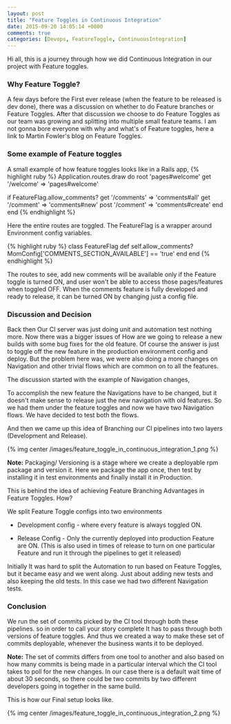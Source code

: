 ```yaml
---
layout: post
title: "Feature Toggles in Continuous Integration"
date: 2015-09-20 14:05:14 +0800
comments: true
categories: [Devops, FeatureToggle, ContinuousIntegration]
---
```


Hi all, this is a journey through how we did Continuous Integration in our project with Feature toggles.

### Why Feature Toggle?
A few days before the First ever release (when the feature to be released is dev done), there was a discussion on whether to do Feature branches or Feature Toggles. After that discussion we choose to do Feature Toggles as our team was growing and splitting into multiple small feature teams. I am not gonna bore everyone with why and what's of Feature toggles, here a link to Martin Fowler's blog on Feature Toggles.

### Some example of Feature toggles
A small example of how feature toggles looks like in a Rails app,
{% highlight ruby %}
 Application.routes.draw do
  root 'pages#welcome'
   get '/welcome' => 'pages#welcome'

   if FeatureFlag.allow_comments?
     get  '/comments' => 'comments#all'
     get  '/comment'  => 'comments#new'
     post '/comment'  => 'comments#create'
   end
 end
{% endhighlight %}

Here the entire routes are toggled. The FeatureFlag is a wrapper around Environment config variables.

{% highlight ruby %}
 class FeatureFlag
   def self.allow_comments?
     MomConfig['COMMENTS_SECTION_AVAILABLE'] == 'true'
   end
 end
{% endhighlight %}

The routes to see, add new comments will be available only if the Feature toggle is turned ON, and user won't be able to access those pages/features when toggled OFF. When the comments feature is fully developed and ready to release, it can be turned ON by changing just a config file.

### Discussion and Decision

Back then Our CI server was just doing unit and automation test nothing more. Now there was a bigger issues of How are we going to release a new builds with some bug fixes for the old feature. Of course the answer is just to toggle off the new feature in the production environment config and deploy. But the problem here was, we were also doing a more changes on Navigation and other trivial flows which are common on to all the features.

The discussion started with the example of Navigation changes,

To accomplish the new feature the Navigations have to be changed, but it doesn't make sense to release just the new navigation with old features. So we had them under the feature toggles and now we have two Navigation flows. We have decided to test both the flows.

And then we came up this idea of Branching our CI pipelines into two layers (Development and Release).

{% img center /images/feature_toggle_in_continuous_integration_1.png  %}

**Note:** Packaging/ Versioning is a stage where we create a deployable rpm package and version it. Here we package the app once, then test by installing it in test environments and finally install it in Production.

This is behind the idea of achieving Feature Branching Advantages in Feature Toggles. How?

We split Feature Toggle configs into two environments

- Development config - where every feature is always toggled ON.

- Release Config - Only the currently deployed into production Feature are ON. (This is also used in times of release to turn on one particular Feature and run it through the pipelines to get it released)

Initially It was hard to split the Automation to run based on Feature Toggles, but it became easy and we went along. Just about adding new tests and also keeping the old tests. In this case we had two different Navigation tests.

### Conclusion
We run the set of commits picked by the CI tool through both these pipelines. so in order to call your story complete It has to pass through both versions of feature toggles. And thus we created a way to make these set of commits deployable, whenever the business wants it to be deployed.
  
**Note:** The set of commits differs from one tool to another and also based on how many commits is being made in a particular interval which the CI tool takes to poll for the new changes. In our case there is a default wait time of about 30 seconds, so there could be two commits by two different developers going in together in the same build.


This is how our Final setup looks like.

{% img center /images/feature_toggle_in_continuous_integration_2.png  %}